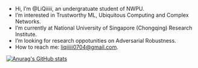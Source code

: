 - Hi, I’m @LiQiiiii, an undergratuate student of NWPU.
- I’m interested in Trustworthy ML, Ubiquitous Computing and Complex Networks.
- I’m currently at National University of Singapore (Chongqing) Research Institute.
- I’m looking for research oppotunities on Adversarial Robustness.
- How to reach me: liqiiiii0704@gmail.com.

[![Anurag's GitHub stats](https://github-readme-stats.vercel.app/api?username=LiQiiiii&show_icons=true&theme=radical)](https://github.com/anuraghazra/github-readme-stats)

<!---
LiQiiiii/LiQiiiii is a ✨ special ✨ repository because its `README.md` (this file) appears on your GitHub profile.
You can click the Preview link to take a look at your changes.
--->
